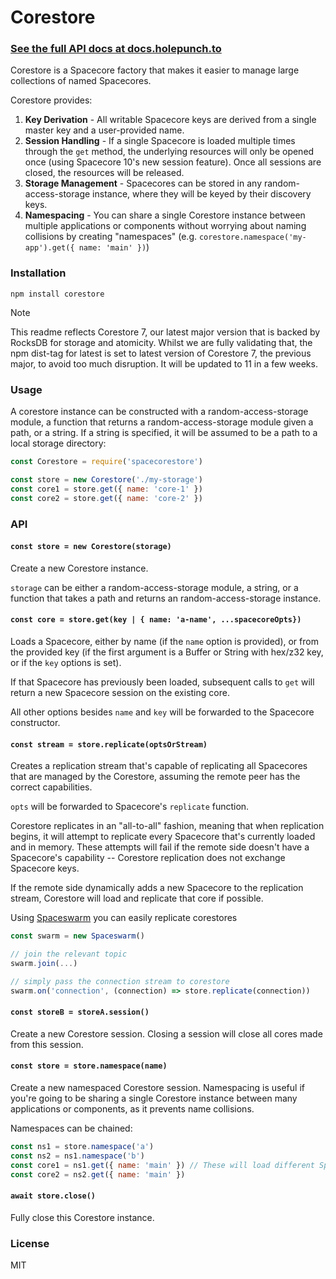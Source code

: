 # Corestore

### [See the full API docs at docs.holepunch.to](https://docs.space.bsv.direct/helpers/corestore)

Corestore is a Spacecore factory that makes it easier to manage large collections of named Spacecores.

Corestore provides:
1. __Key Derivation__ - All writable Spacecore keys are derived from a single master key and a user-provided name.
2. __Session Handling__ - If a single Spacecore is loaded multiple times through the `get` method, the underlying resources will only be opened once (using Spacecore 10's new session feature). Once all sessions are closed, the resources will be released.
3. __Storage Management__ - Spacecores can be stored in any random-access-storage instance, where they will be keyed by their discovery keys.
4. __Namespacing__ - You can share a single Corestore instance between multiple applications or components without worrying about naming collisions by creating "namespaces" (e.g. `corestore.namespace('my-app').get({ name: 'main' })`)

### Installation
`npm install corestore`

> [!NOTE]
> This readme reflects Corestore 7, our latest major version that is backed by RocksDB for storage and atomicity.
> Whilst we are fully validating that, the npm dist-tag for latest is set to latest version of Corestore 7, the previous major, to avoid too much disruption.
> It will be updated to 11 in a few weeks.

### Usage
A corestore instance can be constructed with a random-access-storage module, a function that returns a random-access-storage module given a path, or a string. If a string is specified, it will be assumed to be a path to a local storage directory:
```js
const Corestore = require('spacecorestore')

const store = new Corestore('./my-storage')
const core1 = store.get({ name: 'core-1' })
const core2 = store.get({ name: 'core-2' })
```

### API
#### `const store = new Corestore(storage)`
Create a new Corestore instance.

`storage` can be either a random-access-storage module, a string, or a function that takes a path and returns an random-access-storage instance.

#### `const core = store.get(key | { name: 'a-name', ...spacecoreOpts})`
Loads a Spacecore, either by name (if the `name` option is provided), or from the provided key (if the first argument is a Buffer or String with hex/z32 key, or if the `key` options is set).

If that Spacecore has previously been loaded, subsequent calls to `get` will return a new Spacecore session on the existing core.

All other options besides `name` and `key` will be forwarded to the Spacecore constructor.

#### `const stream = store.replicate(optsOrStream)`
Creates a replication stream that's capable of replicating all Spacecores that are managed by the Corestore, assuming the remote peer has the correct capabilities.

`opts` will be forwarded to Spacecore's `replicate` function.

Corestore replicates in an "all-to-all" fashion, meaning that when replication begins, it will attempt to replicate every Spacecore that's currently loaded and in memory. These attempts will fail if the remote side doesn't have a Spacecore's capability -- Corestore replication does not exchange Spacecore keys.

If the remote side dynamically adds a new Spacecore to the replication stream, Corestore will load and replicate that core if possible.

Using [Spaceswarm](https://github.com/samooth/spaceswarm) you can easily replicate corestores

``` js
const swarm = new Spaceswarm()

// join the relevant topic
swarm.join(...)

// simply pass the connection stream to corestore
swarm.on('connection', (connection) => store.replicate(connection))
```

#### `const storeB = storeA.session()`
Create a new Corestore session. Closing a session will close all cores made from this session.

#### `const store = store.namespace(name)`
Create a new namespaced Corestore session. Namespacing is useful if you're going to be sharing a single Corestore instance between many applications or components, as it prevents name collisions.

Namespaces can be chained:
```js
const ns1 = store.namespace('a')
const ns2 = ns1.namespace('b')
const core1 = ns1.get({ name: 'main' }) // These will load different Spacecores
const core2 = ns2.get({ name: 'main' })
```

#### `await store.close()`
Fully close this Corestore instance.

### License
MIT

